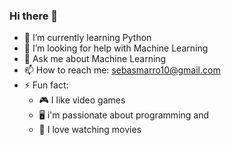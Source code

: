 ### Hi there 👋

- 🌱 I’m currently learning Python 
- 🤔 I’m looking for help with Machine Learning
- 💬 Ask me about Machine Learning
- 📫 How to reach me: sebasmarro10@gmail.com
- ⚡ Fun fact:
  - 🎮 I like video games 
  - 🖥️ i'm passionate about programming and 
  - 🍿 I love watching movies
